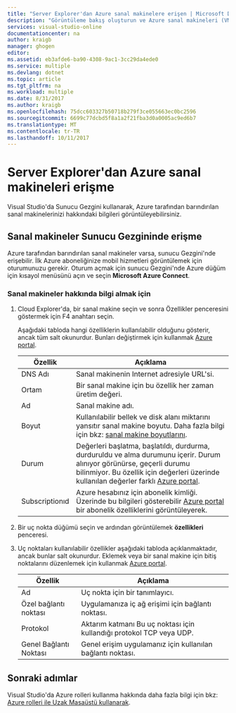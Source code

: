 ```yaml
---
title: "Server Explorer'dan Azure sanal makinelere erişen | Microsoft Docs"
description: "Görüntüleme bakış oluşturun ve Azure sanal makineleri (VM'ler) Visual Studio Sunucu Gezgininde yönetmek alın."
services: visual-studio-online
documentationcenter: na
author: kraigb
manager: ghogen
editor: 
ms.assetid: eb3afde6-ba90-4308-9ac1-3cc29da4ede0
ms.service: multiple
ms.devlang: dotnet
ms.topic: article
ms.tgt_pltfrm: na
ms.workload: multiple
ms.date: 8/31/2017
ms.author: kraigb
ms.openlocfilehash: 75dcc603327b50718b279f3ce055663ec0bc2596
ms.sourcegitcommit: 6699c77dcbd5f8a1a2f21fba3d0a0005ac9ed6b7
ms.translationtype: MT
ms.contentlocale: tr-TR
ms.lasthandoff: 10/11/2017
---
```

# <a name="accessing-azure-virtual-machines-from-server-explorer"></a>Server Explorer'dan Azure sanal makineleri erişme
Visual Studio'da Sunucu Gezgini kullanarak, Azure tarafından barındırılan sanal makinelerinizi hakkındaki bilgileri görüntüleyebilirsiniz.

## <a name="accessing-virtual-machines-in-server-explorer"></a>Sanal makineler Sunucu Gezgininde erişme
Azure tarafından barındırılan sanal makineler varsa, sunucu Gezgini'nde erişebilir. İlk Azure aboneliğinize mobil hizmetleri görüntülemek için oturumunuzu gerekir. Oturum açmak için sunucu Gezgini'nde Azure düğüm için kısayol menüsünü açın ve seçin **Microsoft Azure Connect**.

### <a name="to-get-information-about-your-virtual-machines"></a>Sanal makineler hakkında bilgi almak için
1. Cloud Explorer'da, bir sanal makine seçin ve sonra Özellikler penceresini göstermek için F4 anahtarı seçin.
   
    Aşağıdaki tabloda hangi özelliklerin kullanılabilir olduğunu gösterir, ancak tüm salt okunurdur. Bunları değiştirmek için kullanmak [Azure portal](http://go.microsoft.com/fwlink/p/?LinkID=525040).
   
   | Özellik | Açıklama |
   | --- | --- |
   | DNS Adı |Sanal makinenin Internet adresiyle URL'si. |
   | Ortam |Bir sanal makine için bu özellik her zaman üretim değeri. |
   | Ad |Sanal makine adı. |
   | Boyut |Kullanılabilir bellek ve disk alanı miktarını yansıtır sanal makine boyutu. Daha fazla bilgi için bkz: [sanal makine boyutlarını](https://docs.microsoft.com/azure/cloud-services/cloud-services-sizes-specs). |
   | Durum |Değerleri başlatma, başlatıldı, durdurma, durduruldu ve alma durumunu içerir. Durum alınıyor görünürse, geçerli durumu bilinmiyor. Bu özellik için değerleri üzerinde kullanılan değerler farklı [Azure portal](http://go.microsoft.com/fwlink/p/?LinkID=525040). |
   | Subscriptionıd |Azure hesabınız için abonelik kimliği. Üzerinde bu bilgileri gösterebilir [Azure portal](http://go.microsoft.com/fwlink/p/?LinkID=525040) bir abonelik özelliklerini görüntüleyerek. |
2. Bir uç nokta düğümü seçin ve ardından görüntülemek **özellikleri** penceresi.
3. Uç noktaları kullanılabilir özellikler aşağıdaki tabloda açıklanmaktadır, ancak bunlar salt okunurdur. Eklemek veya bir sanal makine için bitiş noktalarını düzenlemek için kullanmak [Azure portal](http://go.microsoft.com/fwlink/p/?LinkID=525040). 
   
   | Özellik | Açıklama |
   | --- | --- |
   | Ad |Uç nokta için bir tanımlayıcı. |
   | Özel bağlantı noktası |Uygulamanıza iç ağ erişimi için bağlantı noktası. |
   | Protokol |Aktarım katmanı Bu uç noktası için kullandığı protokol TCP veya UDP. |
   | Genel Bağlantı Noktası |Genel erişim uygulamanız için kullanılan bağlantı noktası. |

## <a name="next-steps"></a>Sonraki adımlar
Visual Studio'da Azure rolleri kullanma hakkında daha fazla bilgi için bkz: [Azure rolleri ile Uzak Masaüstü kullanarak](vs-azure-tools-remote-desktop-roles.md).

